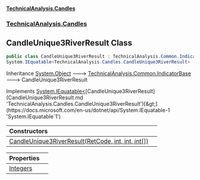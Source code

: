 #### [TechnicalAnalysis.Candles](TechnicalAnalysis.Candles.md 'TechnicalAnalysis.Candles')
### [TechnicalAnalysis.Candles](TechnicalAnalysis.Candles.md#TechnicalAnalysis.Candles 'TechnicalAnalysis.Candles')

## CandleUnique3RiverResult Class

```csharp
public class CandleUnique3RiverResult : TechnicalAnalysis.Common.IndicatorBase,
System.IEquatable<TechnicalAnalysis.Candles.CandleUnique3RiverResult>
```

Inheritance [System.Object](https://docs.microsoft.com/en-us/dotnet/api/System.Object 'System.Object') &#129106; [TechnicalAnalysis.Common.IndicatorBase](https://docs.microsoft.com/en-us/dotnet/api/TechnicalAnalysis.Common.IndicatorBase 'TechnicalAnalysis.Common.IndicatorBase') &#129106; CandleUnique3RiverResult

Implements [System.IEquatable&lt;](https://docs.microsoft.com/en-us/dotnet/api/System.IEquatable-1 'System.IEquatable`1')[CandleUnique3RiverResult](CandleUnique3RiverResult.md 'TechnicalAnalysis.Candles.CandleUnique3RiverResult')[&gt;](https://docs.microsoft.com/en-us/dotnet/api/System.IEquatable-1 'System.IEquatable`1')

| Constructors | |
| :--- | :--- |
| [CandleUnique3RiverResult(RetCode, int, int, int[])](CandleUnique3RiverResult.CandleUnique3RiverResult(RetCode,int,int,int[]).md 'TechnicalAnalysis.Candles.CandleUnique3RiverResult.CandleUnique3RiverResult(TechnicalAnalysis.Common.RetCode, int, int, int[])') | |

| Properties | |
| :--- | :--- |
| [Integers](CandleUnique3RiverResult.Integers.md 'TechnicalAnalysis.Candles.CandleUnique3RiverResult.Integers') | |
